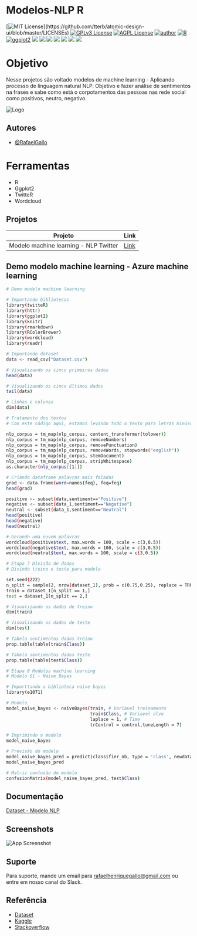 # Modelos-NLP R

[![MIT License](https://img.shields.io/apm/l/atomic-design-ui.svg?)](https://github.com/tterb/atomic-design-ui/blob/master/LICENSEs)
[![GPLv3 License](https://img.shields.io/badge/License-GPL%20v3-yellow.svg)](https://opensource.org/licenses/)
[![AGPL License](https://img.shields.io/badge/license-AGPL-blue.svg)](http://www.gnu.org/licenses/agpl-3.0)
[![author](https://img.shields.io/badge/author-RafaelGallo-red.svg)](https://github.com/RafaelGallo?tab=repositories) 
[![R](https://img.shields.io/badge/R-3.6.0-red.svg)](https://www.r-project.org/)
[![ggplot2](https://img.shields.io/badge/ggplot2-white.svg)](https://ggplot2.tidyverse.org/)
[![](https://img.shields.io/badge/dplyr-blue.svg)](https://dplyr.tidyverse.org/)
[![](https://img.shields.io/badge/readr-green.svg)](https://readr.tidyverse.org/)
[![](https://img.shields.io/badge/ggvis-black.svg)](https://ggvis.tidyverse.org/)
[![](https://img.shields.io/badge/Shiny-red.svg)](https://shiny.tidyverse.org/)
[![](https://img.shields.io/badge/plotly-green.svg)](https://plotly.com/)
[![](https://img.shields.io/badge/XGBoost-red.svg)](https://xgboost.readthedocs.io/en/stable/#)
[![](https://img.shields.io/badge/Caret-orange.svg)](https://caret.tidyverse.org/)

# Objetivo
Nesse projetos são voltado modelos de machine learning - Aplicando processo de linguagem natural NLP.
Objetivo e fazer análise de sentimentos na frases e sabe como está o corpotamentos das pessoas nas rede social como positivos, neutro, negativo.

![Logo](https://as2.ftcdn.net/v2/jpg/04/97/18/07/1000_F_497180791_7J0TPgYrfSXeXHjIp8XoRnuE6eW7zF1b.jpg)

## Autores

- [@RafaelGallo](https://github.com/RafaelGallo)
# Ferramentas
 
- R
- Ggplot2
- TwitteR
- Wordcloud

## Projetos

| Projeto               | Link                                                |
| ----------------- | ---------------------------------------------------------------- |
| Modelo machine learning - NLP Twitter |[Link](https://github.com/RafaelGallo/Modelos-NLP-R/blob/main/R/Model_NLP.R)|




## Demo modelo machine learning - Azure machine learning

```bash
# Demo modelo machine learning

# Importando bibliotecas
library(twitteR)
library(httr)
library(ggplot2)
library(knitr)
library(rmarkdown)
library(RColorBrewer)
library(wordcloud)
library(readr)

# Importando dataset
data <- read_csv("Dataset.csv")

# Visualizando os cinco primeiros dados
head(data)

# Visualizando os cinco últimos dados
tail(data)

# Linhas e colunas
dim(data)

# Tratamento dos textos
# Com este código aqui, estamos levando todo o texto para letras minúsculas, removendo números, removendo pontuação, palavras irrelevantes e assim por diante

nlp_corpus = tm_map(nlp_corpus, content_transformer(tolower))
nlp_corpus = tm_map(nlp_corpus, removeNumbers)
nlp_corpus = tm_map(nlp_corpus, removePunctuation)
nlp_corpus = tm_map(nlp_corpus, removeWords, stopwords("english"))
nlp_corpus = tm_map(nlp_corpus, stemDocument)
nlp_corpus = tm_map(nlp_corpus, stripWhitespace)
as.character(nlp_corpus[[1]])

# Criando dataframe palavras mais faladas
grad <- data.frame(word=names(feq), feq=feq)
head(grad)

positive <- subset(data,sentiment=="Positive")
negative <- subset(data_1,sentiment=="Negative")
neutral <- subset(data_1,sentiment=="Neutral")
head(positive)
head(negative)
head(neutral)

# Gerando uma nuvem palavras
wordcloud(positive$text, max.words = 100, scale = c(3,0.5))
wordcloud(negative$text, max.words = 100, scale = c(3,0.5))
wordcloud(neutral$text, max.words = 100, scale = c(3,0.5))

# Etapa 7 Divisão de dados 
# Divindo treino e teste para modelo

set.seed(222)
n_split = sample(2, nrow(dataset_1), prob = c(0.75,0.25), replace = TRUE)
train = dataset_1[n_split == 1,]
test = dataset_1[n_split == 2,]

# Visualizando os dados de treino
dim(train)

# Visualizando os dados de teste
dim(test)

# Tabela sentimentos dados treino
prop.table(table(train$Class))

# Tabela sentimentos dados teste
prop.table(table(test$Class))

# Etapa 8 Modelos machine learning 
# Modelo 01 - Naive Bayes

# Importtando a biblioteca naive bayes
library(e1071)

# Modelo 
model_naive_bayes <- naiveBayes(train, # Variavel treinamento 
                                train$Class, # Variavel alvo
                                laplace = 1, # Time
                                trControl = control,tuneLength = 7)

# Imprimindo o modelo
model_naive_bayes

# Previsão do modelo
model_naive_bayes_pred = predict(classifier_nb, type = 'class', newdata = test)
model_naive_bayes_pred

# Matriz confusão do modelo
confusionMatrix(model_naive_bayes_pred, test$Class)
```
## Documentação
[Dataset - Modelo NLP](https://www.kaggle.com/datasets/crowdflower/first-gop-debate-twitter-sentiment)

## Screenshots
![App Screenshot](https://datarefiner.com/static/img/linkedin_datarefiner_ui.gif)

## Suporte
Para suporte, mande um email para rafaelhenriquegallo@gmail.com ou entre em nosso canal do Slack.


## Referência

 - [Dataset](https://www.kaggle.com/datasets/crowdflower/first-gop-debate-twitter-sentiment)
 - [Kaggle](https://www.kaggle.com/)
 - [Stackoverflow](https://stackoverflow.com/questions/29854053/confusion-matrix-error)

